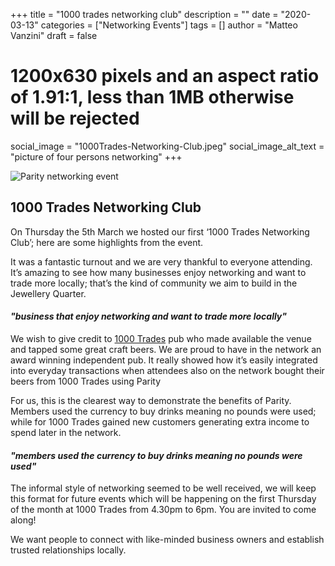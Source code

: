+++
title = "1000 trades networking club"
description = ""
date = "2020-03-13"
categories = ["Networking Events"]
tags = []
author = "Matteo Vanzini"
draft = false
# 1200x630 pixels and an aspect ratio of 1.91:1, less than 1MB otherwise will be rejected
social_image = "1000Trades-Networking-Club.jpeg"
social_image_alt_text = "picture of four persons networking"
+++

![Parity networking event](1000Trades-Networking-Club.jpeg)

## 1000 Trades Networking Club 

On Thursday the 5th March we hosted our first ‘1000 Trades Networking Club’; here are some highlights from the event. 

It was a fantastic turnout and we are very thankful to everyone attending. It’s amazing to see how many businesses enjoy networking and want to trade more locally; that’s the kind of community we aim to build in the Jewellery Quarter.  

#### _"business that enjoy networking and want to trade more locally"_

We wish to give credit to [1000 Trades](https://1000trades.org.uk) pub who made available the venue and tapped some great craft beers. We are proud to have in the network an award winning independent pub. It really showed how it’s easily integrated into everyday transactions when attendees also on the network bought their beers from 1000 Trades using Parity

For us, this is the clearest way to demonstrate the benefits of Parity. Members used the currency to buy drinks meaning no pounds were used; while for 1000 Trades gained new customers generating extra income to spend later in the network. 

#### _"members used the currency to buy drinks meaning no pounds were used"_

The informal style of networking seemed to be well received, we will keep this format for future events which will be happening on the first Thursday of the month at 1000 Trades from 4.30pm to 6pm. You are invited to come along! 

We want people to connect with like-minded business owners and establish trusted relationships locally.  
